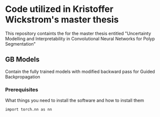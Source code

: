 # Code utilized in Kristoffer Wickstrom's master thesis

This repository containts the for the master thesis entitled "Uncertainty Modelling and Interpretability in Convolutional Neural Networks for Polyp Segmentation"

## GB Models

Contain the fully trained models with modified backward pass for Guided Backpropagation

### Prerequisites

What things you need to install the software and how to install them

```
import torch.nn as nn
```
